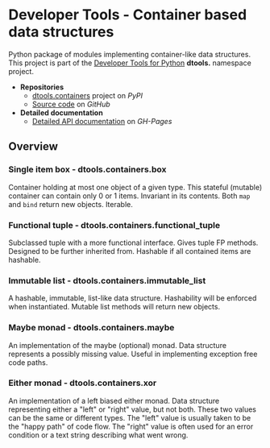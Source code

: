 # Developer Tools - Container based data structures

Python package of modules implementing container-like data structures.
This project is part of the [Developer Tools for Python][4] **dtools.**
namespace project.

- **Repositories**
  - [dtools.containers][1] project on *PyPI*
  - [Source code][2] on *GitHub*
- **Detailed documentation**
  - [Detailed API documentation][3] on *GH-Pages*

## Overview

### Single item box - dtools.containers.box

Container holding at most one object of a given type. This stateful
(mutable) container can contain only 0 or 1 items. Invariant in its
contents. Both `map` and `bind` return new objects. Iterable.

### Functional tuple - dtools.containers.functional_tuple 

Subclassed tuple with a more functional interface. Gives tuple FP
methods. Designed to be further inherited from. Hashable if all
contained items are hashable.

### Immutable list - dtools.containers.immutable_list

A hashable, immutable, list-like data structure. Hashability will be
enforced when instantiated. Mutable list methods will return new
objects.

### Maybe monad - dtools.containers.maybe

An implementation of the maybe (optional) monad. Data structure
represents a possibly missing value. Useful in implementing exception
free code paths.

### Either monad - dtools.containers.xor

An implementation of a left biased either monad. Data structure
representing either a "left" or "right" value, but not both. These two
values can be the same or different types. The "left" value is usually
taken to be the "happy path" of code flow. The "right" value is often
used for an error condition or a text string describing what went wrong.


[1]: https://pypi.org/project/dtools.containers/
[2]: https://github.com/grscheller/dtools-containers/
[3]: https://grscheller.github.io/dtools-namespace-projects/containers/
[4]: https://github.com/grscheller/dtools-namespace-projects/blob/main/README.md
